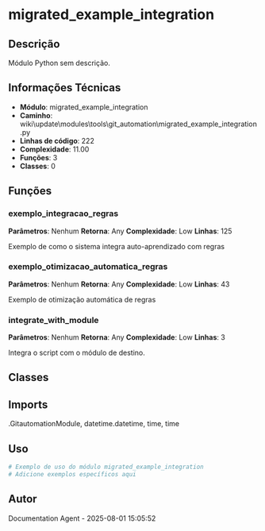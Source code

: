 # migrated_example_integration

## Descrição

Módulo Python sem descrição.

## Informações Técnicas

- **Módulo**: migrated_example_integration
- **Caminho**: wiki\update\modules\tools\git_automation\migrated_example_integration.py
- **Linhas de código**: 222
- **Complexidade**: 11.00
- **Funções**: 3
- **Classes**: 0

## Funções

### exemplo_integracao_regras

**Parâmetros**: Nenhum
**Retorna**: Any
**Complexidade**: Low
**Linhas**: 125

Exemplo de como o sistema integra auto-aprendizado com regras

### exemplo_otimizacao_automatica_regras

**Parâmetros**: Nenhum
**Retorna**: Any
**Complexidade**: Low
**Linhas**: 43

Exemplo de otimização automática de regras

### integrate_with_module

**Parâmetros**: Nenhum
**Retorna**: Any
**Complexidade**: Low
**Linhas**: 3

Integra o script com o módulo de destino.

## Classes

## Imports

.GitautomationModule, datetime.datetime, time, time

## Uso

```python
# Exemplo de uso do módulo migrated_example_integration
# Adicione exemplos específicos aqui
```

## Autor

Documentation Agent - 2025-08-01 15:05:52
